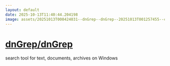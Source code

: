 ```yaml
---
layout: default
date: 2025-10-13T11:40:44.204198
image: assets/20251013T000424031--dnGrep--dnGrep--20251013T001257455--cropped.png
---
```


# [dnGrep/dnGrep](https://github.com/dnGrep/dnGrep)

search tool for text, documents, archives on Windows
